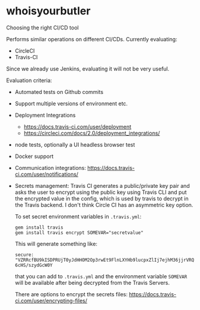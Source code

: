 # whoisyourbutler
Choosing the right CI/CD tool

Performs similar operations on different CI/CDs. 
Currently evaluating:

* CircleCI
* Travis-CI

Since we already use Jenkins, evaluating it will not be very useful.

Evaluation criteria:

* Automated tests on Github commits
* Support multiple versions of environment etc.
* Deployment Integrations
  - https://docs.travis-ci.com/user/deployment
  - https://circleci.com/docs/2.0/deployment_integrations/
* node tests, optionally a UI headless browser test
* Docker support
* Communication integrations: https://docs.travis-ci.com/user/notifications/
* Secrets management:
  Travis CI generates a public/private key pair and asks the user to encrypt using the public key using Travis CLI 
  and put the encrypted value in the config, which is used by travis to decrypt in the Travis backend.
  I don't think Circle CI has an asymmetric key option.

  To set secret environment variables in `.travis.yml`:
  
  ```
  gem install travis
  gem install travis encrypt SOMEVAR="secretvalue"
  ```

  This will generate something like:

  ```secure: "VZRRcfBU9kISDPRUjT0yJdHHOM2Op3rwEt9FlnLXYHb9lucpxZlIj7ejhM36jjrVRQ6cHS/szydGcW0Y```

  that you can add to `.travis.yml` and the environment variable `SOMEVAR` will be available after being decrypted from the Travis Servers.

  There are options to encrypt the secrets files: https://docs.travis-ci.com/user/encrypting-files/

  


